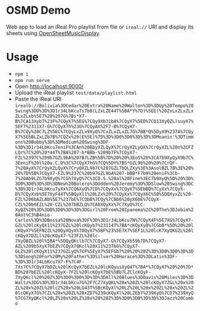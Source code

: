 # OSMD Demo

Web app to load an iReal Pro playlist from file or `ireal://` URI and display its sheets using [OpenSheetMusicDisplay](https://opensheetmusicdisplay.github.io/).

# Usage

- `npm i`
- `npm run serve`
- Open [http://localhost:9000/](http://localhost:9000/)
- Upload the iReal playlist `test/data/playlist.html`
- Paste the iReal URI `irealb://Bolivia%3DCedar%20Extra%20Name%20Walton%3D%3DUp%20Tempo%20Swing%3DD%3D%3D1r34LbKcu7s7bB(LZxLZE44T%5BA*Y%7D)%5EE(%20ZxLxZLxZLxZLxZLxb%5E7%20%207G%7Bi*X7-B%7CA13Xyb7%23F%7CQyX7%5EG%7CQy9Xb31bA%7CQyX7%5ED%7CQ13XyQZL)suyX7%5EF7%2311X7-G%7CQyX7h%23G%7CQyAX%2F7-B%7CQyX7-B%7CQy%20C7LZ%5EC%7CQyLxZLx9XyQ%7CxZLxZLxZL7G%7BB*Q%5DyX9%237A%7CQyX7%5EbBLZxLZb7B%7CQZx%20(E%5E)%7D%3D%3D0%3D0%3D%3D%3DMoanin'%3DTimmons%20Bobby%3D%3DMedium%20Swing%3DF-%3D%3D1r34LbKcu7eniF%3CAn%20BbyXZLQyX%7CrQyXZLyQX%7CrQyXZL%20n%2CFZLQr%7C%20%20*44T%7BA%207-b*BBb-%209b7F%7CQyX7-FZL%2397C%209b7GZL9bA%207B7LZB%5B%7D%20%20%3EoS%20%3CA7b9XyQyX9b7C%3EeniF%20l%20a.C.D%3C%7CQyX7hG%7CQ%5DY%7BS*GZL9b%20%20%7CrQF-7%20AyX%7CrQyXZLQyX%7CryQXZL9b7C%207GZL7bQLZXy%3E%3AsolBZL7B%3E%20%20%7D%5B%7CQyX7-FZL9%237C%20b97GZL9bA%207-bBB*F7b9%20eniF%3Cb-7%20Ab9LZG7b9XyQ%7CGh7XyQ%7C%3CD.S.%20al%20Fine%3EC7b9XyQ%5D%20%3D%3D0%3D0%3D%3D%3DNew%20Bolero%3DUdden%20Jeremy%3D%3DSlow%20Swing%3DC%3D%3D1r34LbKcu7yXx%7CQ6XyQ%7CD%7CQyXx%7CQyX7%5EbBQ%7CyXx%7CQyX-D%7CQyXxb%5E7XyF44T%5BQyX11%20LZx%20%7CQyXx%7CQyX6C%5B%5DQXyxZL%20-FZL%206bAZLAb%5E7%237bE%7CQbB%7CQy%7CBb6%20yX6bE%7CQyX-CZL%20b6EZL%20-CZL%207bBZLQ%7CAbXQyXx%7C7XyQ%7CC-XyQZ%20%3D%3D0%3D0%3D%3D%3DGirl%20From%20Ipanema%2C%20The%3DJobim%20Ant%C3%B4nio-Carlos%3D%3DBossa%20Nova%3DF%3D%3D1r34LbKcu7N%7CQyX4F%5E7XG%7CQyX7-GZL%20lcKyQX11%237GZL%20lcKQyb7%23114T%7BA*cKQyXyQ%7CGbB*%5D%20%20lcKQyX7%5EFN2ZL%20QyXQyX%7DQyX7%5BF%23%5E7X7%5EF1L%20lcK7XyQKGZL%20lcKQyX7DZLl%20cKQyX7-%23FZL%20lc-7XyQBZL%20l%5BA*%5DQyQKclb7C%7CQyX7-G%7CQyXb59b7D%7CQyX7-AZL%209b5XyX7bEZ%7CQyX7QKcl%20X11%237bG%7CQyX7-GLZ%20lcKQyX11%237GZLyQ%7CF%5EyX7%5EFGb7%20%20%20Z%3D%3D0%3D0%3D%3D%3DSong%20For%20My%20Father%3DSilver%20Horace%3D%3DLatin%3DF-%3D%3D1r34LbKcu7X7-F%7C4F-7Xs7C%7CQyX7bDZL%20lKcQyX7bEZL%20lcKQyusXyQ4T%7BA*%7CQyX7%20%20%7D*BD%207bEZL%20lcKQyX-7FZL%20lcKQyX7bE%5Bb7LZClcKQyF-7XyQKcl%20%20Z%3D%3D0%3D0%3D%3D%3DAll%20Blues%3DDavis%20Miles%3D%3DWaltz%3DG%3D%3D1r34LbKcu7G%2F7CZ7XyQKL%20x%20ZL%20lcKQyX7ZGL%20x%20ZL%20x%20ZL%20lcZ%20x%20LG43T%5BcKQyXl%20LZ%20L%20x%20ZL%20x%20ZL%20lcQKyX7G%7CZL%20x%20ZL%20xZD7%239cKQyXl%20LZEb7%239XyQ%7CD7%239XyQ%7CG7XyQKcl%20LZ%20x%20LZ%20x%20%20Z%3D%3D0%3D0%3D%3D%3DJazz%20Combo`
